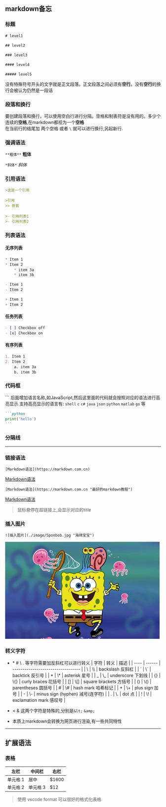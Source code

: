 ## markdown备忘

### 标题

`# level1` 

`## level2`

`### level3`

`#### level4`

`##### level5`

没有特殊符号开头的文字就是正文段落。正文段落之间必须有**空行**。没有**空行**的换行会被认为仍然是一段话

### 段落和换行

要创建段落和换行，可以使用空白行进行分隔。空格和制表符是没有用的。多少个连续的**空格**,在markdown都视为一个**空格**\
在当前行的结尾加 两个空格 或者 `\` 就可以进行换行,另起新行.

### 强调语法

`**粗体**` **粗体**

`*斜体*` *斜体*

### 引用语法

```markdown
>这是一个引用

>引用
>> 嵌套

>- 引用列表1
>- 引用列表2
```

### 列表语法

#### 无序列表

```markdown
* Item 1
* Item 2
    * item 3a
    * item 3b
```

```markdown
- Item 1
- Item 2
```

```markdown
+ Item 1
+ Item 2
```
#### 任务列表

```markdown
- [ ] Checkbox off
- [x] Checkbox on
```

#### 有序列表

```markdown
1. Item 1
2. Item 2
    a. item 3a
    b. item 3b
```

### 代码框

\`\`\` 后面增加语言名称,如JavaScript,然后这里面的代码就会按照对应的语法进行高亮显示.支持高亮显示的语言有:
`shell` `c` `c#` `java` `json` `python` `matlab` `go` 等
~~~markdown
```python
print('hello')
```
~~~

### 分隔线

---

### 链接语法

`[Markdown语法](https://markdown.com.cn)`

 [Markdown语法](https://markdown.com.cn)

`[Markdown语法](https://markdown.com.cn "最好的markdown教程")`

 [Markdown语法](https://markdown.com.cn "最好的markdown教程")

>鼠标悬停在超链接上,会显示对应的title

### 插入图片

`![插入图片](./image/Sponbob.jpg "海绵宝宝")`

![插入图片](./image/Sponbob.jpg "海绵宝宝")

### 转义字符
- \* \# \\ \. 等字符需要加反斜杠可以进行转义
    | 字符 | 转义   | 描述                               |
    | ---- | ------ | ---------------------------------- |
    | \\   | \\\\   | backslash 反斜杠                   |
    | \`   | \\\`   | backtick 反引号                    |
    | \*   | \\\*   | asterisk 星号                      |
    | \_   | \\\_   | underscore 下划线                  |
    | \{\} | \\\{\} | curly braces 花括号                |
    | \[\] | \\\[\] | square brackets 方括号             |
    | \(\) | \\\(\) | parentheses 圆括号                 |
    | \#   | \\\#   | hash mark 哈希标记                 |
    | \+   | \\\+   | plus sign 加号                     |
    | \-   | \\\-   | minus sign \(hyphen\) 减号(连字符) |
    | \.   | \\\.   | dot 点                             |
    | \!   | \\\!   | exclamation mark 感叹号            |

- &lt; &amp; 这两个字符是特殊的,分别是`&lt;` `&amp;`
- 本质上markdown会转换为网页进行渲染,有一些共同特性

---

## 扩展语法

### 表格

| 左栏     | 中间栏   | 右栏  |
| -------- | -------- | ----- |
| 单元格 1 | 居中     | $1600 |
| 单元格 2 | 单元格 3 | $12   |

> 使用 vscode format 可以很好的格式化表格 
